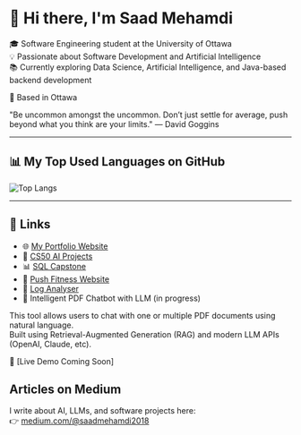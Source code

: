 # 👋 Hi there, I'm Saad Mehamdi  
 
🎓 Software Engineering student at the University of Ottawa       
💡 Passionate about Software Development and Artificial Intelligence  
📚 Currently exploring Data Science, Artificial Intelligence, and Java-based backend development 

📍 Based in Ottawa
  

"Be uncommon amongst the uncommon. Don’t just settle for average, push beyond what you think are your limits."
— David Goggins
 
--- 

## 📊 My Top Used Languages on GitHub 

![Top Langs](https://github-readme-stats.vercel.app/api/top-langs/?username=Saadix-1&layout=compact&langs_count=8&size_weight=0.5&count_weight=0.5)

--- 

## 🔗 Links

- 🌐 [My Portfolio Website](https://github.com/Saadix-1/Portfolio)
- 📘 [CS50 AI Projects](https://github.com/Saadix-1/cs50ai-main-projects)
- 📊 [SQL Capstone](https://github.com/Saadix-1/SQL-for-data-science-Capstone-Project)
- 💪 [Push Fitness Website](https://github.com/Saadix-1/uottawa-seg2900-web.github.io)
- 📄 [Log Analyser](https://github.com/Saadix-1/log-analyzer-api)
- 📄 Intelligent PDF Chatbot with LLM (in progress)

This tool allows users to chat with one or multiple PDF documents using natural language.  
Built using Retrieval-Augmented Generation (RAG) and modern LLM APIs (OpenAI, Claude, etc). 

🔗 [Live Demo Coming Soon]

## Articles on Medium

I write about AI, LLMs, and software projects here:   
👉 [medium.com/@saadmehamdi2018](https://medium.com/@saadmehamdi2018)

